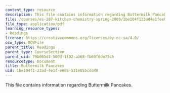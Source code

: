 ```yaml
---
content_type: resource
description: This file contains information regarding Buttermilk Pancakes.
file: /courses/es-287-kitchen-chemistry-spring-2009/1be104f123ad4e1fee86531e055cdd40_MITES_287S09_read04.pdf
file_type: application/pdf
learning_resource_types:
- Readings
license: https://creativecommons.org/licenses/by-nc-sa/4.0/
ocw_type: OCWFile
parent_title: Readings
parent_type: CourseSection
parent_uid: 79b065d3-500d-1f02-a368-fb60f6de75c5
resourcetype: Document
title: Buttermilk Pancakes
uid: 1be104f1-23ad-4e1f-ee86-531e055cdd40
---
```

This file contains information regarding Buttermilk Pancakes.